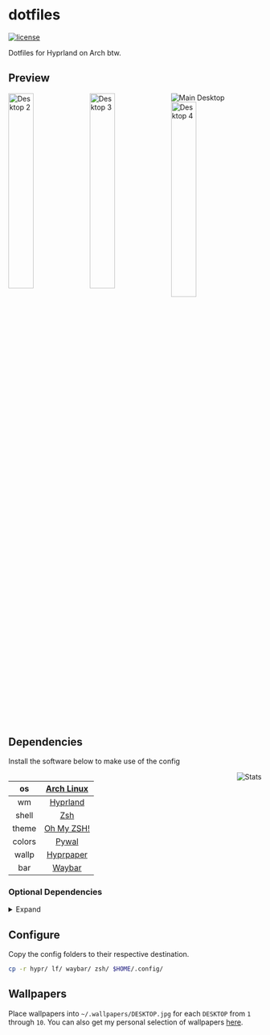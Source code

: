 # dotfiles

[![license](https://custom-icon-badges.demolab.com/github/license/brckd/dotfiles?logo=law)](LICENSE.md)

Dotfiles for Hyprland on Arch btw.

## Preview

<img src="https://github.com/brckd/dotfiles/assets/92804487/98413263-5419-4a85-91db-4e3e94980bd2" alt="Main Desktop"/>
<img src="https://github.com/brckd/dotfiles/assets/92804487/e7a0183d-e772-4eef-b9a7-f5074555ca84" alt="Desktop 2" width="31.5%" align="left"/>
<img src="https://github.com/brckd/dotfiles/assets/92804487/fc198cb4-0362-4a4e-98e5-4a914921b140" alt="Desktop 3" width="31.5%" align="left"/>
<img src="https://github.com/brckd/dotfiles/assets/92804487/c360a6f2-3844-4930-b612-cac13c46806e" alt="Desktop 4" width="31.5%"/>

## Dependencies

Install the software below to make use of the config

<img src="https://github.com/brckd/dotfiles/assets/92804487/14d1ee1b-1212-40be-b4f8-5f67dc83fb86" alt="Stats" align="right"/>

|   os   |       [Arch Linux](https://archlinux.org)        |
| :----: | :----------------------------------------------: |
|   wm   |         [Hyprland](https://hyprland.org)         |
| shell  |   [Zsh](https://wiki.archlinux.org/title/Zsh)    |
| theme  |          [Oh My ZSH!](https://ohmyz.sh)          |
| colors |   [Pywal](https://github.com/dylanaraps/pywal)   |
| wallp  | [Hyprpaper](https://github.com/hyprwm/hyprpaper) |
|  bar   |   [Waybar](https://github.com/Alexays/Waybar)    |

### Optional Dependencies

<details>
<summary>Expand</summary>

|  app   |                                 name                                 |
| :----: | :------------------------------------------------------------------: |
|  term  |               [kitty](https://sw.kovidgoyal.net/kitty)               |
| editor |                     [Neovim](https://neovim.io)                      |
| theme  |                     [NvChad](https://nvchad.com)                     |
| notifs |           [Dunst](https://wiki.archlinux.org/title/Dunst)            |
|  auth  | [polkit-kde-agent](https://invent.kde.org/plasma/polkit-kde-agent-1) |
| stats  |           [rxfetch](https://github.com/Mangeshrex/rxfetch)           |
|   ls   |                 [lf](https://github.com/gokcehan/lf)                 |
|  prev  |            [ctpv](https://github.com/NikitaIvanovV/ctpv)             |
| brows  |                  [LibreWolf](https://librewolf.net)                  |
| ctrls  |              [Vimium](https://github.com/philc/vimium)               |

</details>

## Configure

Copy the config folders to their respective destination.

```zsh
cp -r hypr/ lf/ waybar/ zsh/ $HOME/.config/
```

## Wallpapers

Place wallpapers into `~/.wallpapers/DESKTOP.jpg` for each `DESKTOP` from `1` through `10`. You can also get my personal selection of wallpapers [here](https://wallhaven.cc/user/bricked/favorites/1610011).
